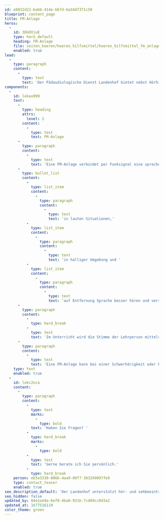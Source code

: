 ```yaml
---
id: e8032d22-babb-414e-b67d-6a34d7371c50
blueprint: content_page
title: FM-Anlage
heros:
  -
    id: 3DGOVjuE
    type: hero_default
    heading: FM-Anlage
    file: seiten_hoeren/hoeren_hilfsmittel/hoeren_hilfsmittel_fm_anlage_2023-02.jpg
    enabled: true
lead:
  -
    type: paragraph
    content:
      -
        type: text
        text: 'Der Pädaudiologische Dienst Landenhof bietet nebst Hörhilfen auch die Versorgung mit zusätzlichen Hilfsmitteln wie beispielsweise einer FM-Anlage an. '
components:
  -
    id: lekau999
    text:
      -
        type: heading
        attrs:
          level: 2
        content:
          -
            type: text
            text: FM-Anlage
      -
        type: paragraph
        content:
          -
            type: text
            text: 'Eine FM-Anlage verbindet per Funksignal eine sprechende und eine zuhörende Person. Durch diese Technologie können Hörbeeinträchtigte '
      -
        type: bullet_list
        content:
          -
            type: list_item
            content:
              -
                type: paragraph
                content:
                  -
                    type: text
                    text: 'in lauten Situationen,'
          -
            type: list_item
            content:
              -
                type: paragraph
                content:
                  -
                    type: text
                    text: 'in halliger Umgebung und '
          -
            type: list_item
            content:
              -
                type: paragraph
                content:
                  -
                    type: text
                    text: 'auf Entfernung Sprache besser hören und verstehen.'
      -
        type: paragraph
        content:
          -
            type: hard_break
          -
            type: text
            text: 'Im Unterricht wird die Stimme der Lehrperson mittels FM-Sender an die FM-Empfänger der hörbeeinträchtigten Schüler:innen gesendet. Damit wird der Störlärm im Klassenzimmer umgangen und die räumliche Distanz zur Lehrperson überbrückt.'
      -
        type: paragraph
        content:
          -
            type: text
            text: 'Eine FM-Anlage kann bei einer Schwerhörigkeit oder bei einer Auditiven Verarbeitungs- und Wahrnehmungsstörung (AVWS) zum Einsatz kommen. '
    type: text
    enabled: true
  -
    id: lekc2nca
    content:
      -
        type: paragraph
        content:
          -
            type: text
            marks:
              -
                type: bold
            text: 'Haben Sie Fragen? '
          -
            type: hard_break
            marks:
              -
                type: bold
          -
            type: text
            text: 'Gerne berate ich Sie persönlich.'
          -
            type: hard_break
    person: eb5e3330-006b-4aa9-89f7-363249897fe9
    type: contact_teaser
    enabled: true
seo_description_default: 'Der Landenhof unterstützt hör- und sehbeeinträchtigte Kinder & Jugendliche in ihrem selbstbestimmten Leben durch Förderung ihrer Fähigkeiten & Entwicklung'
seo_hidden: false
updated_by: 04e1ae9a-6ef8-4ba0-931b-7cd69cc0d3a2
updated_at: 1677516119
color_theme: green
---
```

